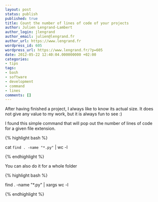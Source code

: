```yaml
---
layout: post
status: publish
published: true
title: Count the number of lines of code of your projects
author: Julien Lengrand-Lambert
author_login: jlengrand
author_email: julien@lengrand.fr
author_url: https://www.lengrand.fr
wordpress_id: 605
wordpress_url: https://www.lengrand.fr/?p=605
date: 2012-05-22 12:40:04.000000000 +02:00
categories:
- tips
tags:
- bash
- software
- development
- command
- lines
comments: []
---
```

After having finished a project, I always like to know its actual size. It does not give any value to my work, but it is always fun to see :)

I found this simple command that will pop out the number of lines of code for a given file extension.

{% highlight bash %}

cat `find . -name "*.py"` | wc -l

{% endhighlight %}

You can also do it for a whole folder

{% highlight bash %}

find . -name "*.py" | xargs wc -l

{% endhighlight %}
